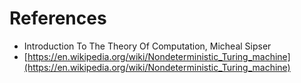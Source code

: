 # **References**

- Introduction To The Theory Of Computation, Micheal Sipser
- [https://en.wikipedia.org/wiki/Nondeterministic_Turing_machine](https://en.wikipedia.org/wiki/Nondeterministic_Turing_machine)